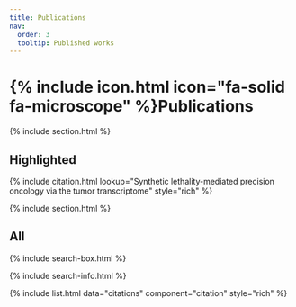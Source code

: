 ```yaml
---
title: Publications
nav:
  order: 3
  tooltip: Published works
---
```


# {% include icon.html icon="fa-solid fa-microscope" %}**Publications**

{% include section.html %}

## **Highlighted**

{% include citation.html lookup="Synthetic lethality-mediated precision oncology via the tumor transcriptome" style="rich" %}

{% include section.html %}

## **All**

{% include search-box.html %}

{% include search-info.html %}

{% include list.html data="citations" component="citation" style="rich" %}